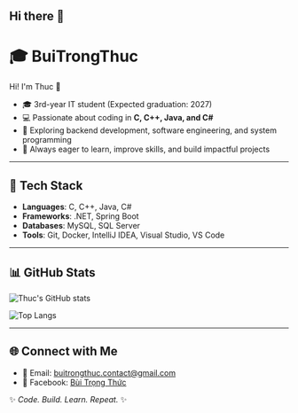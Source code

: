 ## Hi there 👋

# 🎓 BuiTrongThuc

Hi! I'm Thuc 👋  
- 🎓 3rd-year IT student (Expected graduation: 2027)  
- 💻 Passionate about coding in **C, C++, Java, and C#**  
- 🌱 Exploring backend development, software engineering, and system programming  
- 🚀 Always eager to learn, improve skills, and build impactful projects  

---

## 🔧 Tech Stack
- **Languages**: C, C++, Java, C#  
- **Frameworks**: .NET, Spring Boot  
- **Databases**: MySQL, SQL Server  
- **Tools**: Git, Docker, IntelliJ IDEA, Visual Studio, VS Code  

---

## 📊 GitHub Stats
![Thuc's GitHub stats](https://github-readme-stats.vercel.app/api?username=BuiTrongThuc&show_icons=true&theme=radical)

![Top Langs](https://github-readme-stats.vercel.app/api/top-langs/?username=BuiTrongThuc&layout=compact&theme=radical)  

---

## 🌐 Connect with Me
- 📧 Email: buitrongthuc.contact@gmail.com  
- 💼 Facebook: [Bùi Trọng Thức]((https://www.facebook.com/bui.trong.thuc.732856))  

✨ *Code. Build. Learn. Repeat.* ✨
